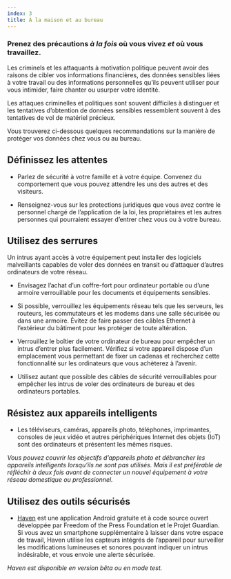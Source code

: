 ```yaml
---
index: 3
title: À la maison et au bureau
---
```

### Prenez des précautions *à la fois* où vous vivez *et* où vous travaillez.

Les criminels et les attaquants à motivation politique peuvent avoir des raisons de cibler vos informations financières, des données sensibles liées à votre travail ou des informations personnelles qu’ils peuvent utiliser pour vous intimider, faire chanter ou usurper votre identité.

Les attaques criminelles et politiques sont souvent difficiles à distinguer et les tentatives d’obtention de données sensibles ressemblent souvent à des tentatives de vol de matériel précieux.

Vous trouverez ci-dessous quelques recommandations sur la manière de protéger vos données chez vous ou au bureau.

## Définissez les attentes

- Parlez de sécurité à votre famille et à votre équipe. Convenez du comportement que vous pouvez attendre les uns des autres et des visiteurs.

- Renseignez-vous sur les protections juridiques que vous avez contre le personnel chargé de l’application de la loi, les propriétaires et les autres personnes qui pourraient essayer d’entrer chez vous ou à votre bureau.

## Utilisez des serrures

Un intrus ayant accès à votre équipement peut installer des logiciels malveillants capables de voler des données en transit ou d’attaquer d’autres ordinateurs de votre réseau.

- Envisagez l’achat d’un coffre-fort pour ordinateur portable ou d’une armoire verrouillable pour les documents et équipements sensibles.

- Si possible, verrouillez les équipements réseau tels que les serveurs, les routeurs, les commutateurs et les modems dans une salle sécurisée ou dans une armoire. Évitez de faire passer des câbles Ethernet à l’extérieur du bâtiment pour les protéger de toute altération.

- Verrouillez le boîtier de votre ordinateur de bureau pour empêcher un intrus d’entrer plus facilement. Vérifiez si votre appareil dispose d’un emplacement vous permettant de fixer un cadenas et recherchez cette fonctionnalité sur les ordinateurs que vous achèterez à l’avenir.

- Utilisez autant que possible des câbles de sécurité verrouillables pour empêcher les intrus de voler des ordinateurs de bureau et des ordinateurs portables.

## Résistez aux appareils intelligents

- Les téléviseurs, caméras, appareils photo, téléphones, imprimantes, consoles de jeux vidéo et autres périphériques Internet des objets (IoT) sont des ordinateurs et présentent les mêmes risques.

*Vous pouvez couvrir les objectifs d’appareils photo et débrancher les appareils intelligents lorsqu’ils ne sont pas utilisés. Mais il est préférable de réfléchir à deux fois avant de connecter un nouvel équipement à votre réseau domestique ou professionnel.*

## Utilisez des outils sécurisés

- [Haven](https://play.google.com/store/apps/details?id=org.havenapp.main&hl=fr) est une application Android gratuite et à code source ouvert développée par Freedom of the Press Foundation et le Projet Guardian. Si vous avez un smartphone supplémentaire à laisser dans votre espace de travail, Haven utilise les capteurs intégrés de l’appareil pour surveiller les modifications lumineuses et sonores pouvant indiquer un intrus indésirable, et vous envoie une alerte sécurisée.

*Haven est disponible en version bêta ou en mode test.*